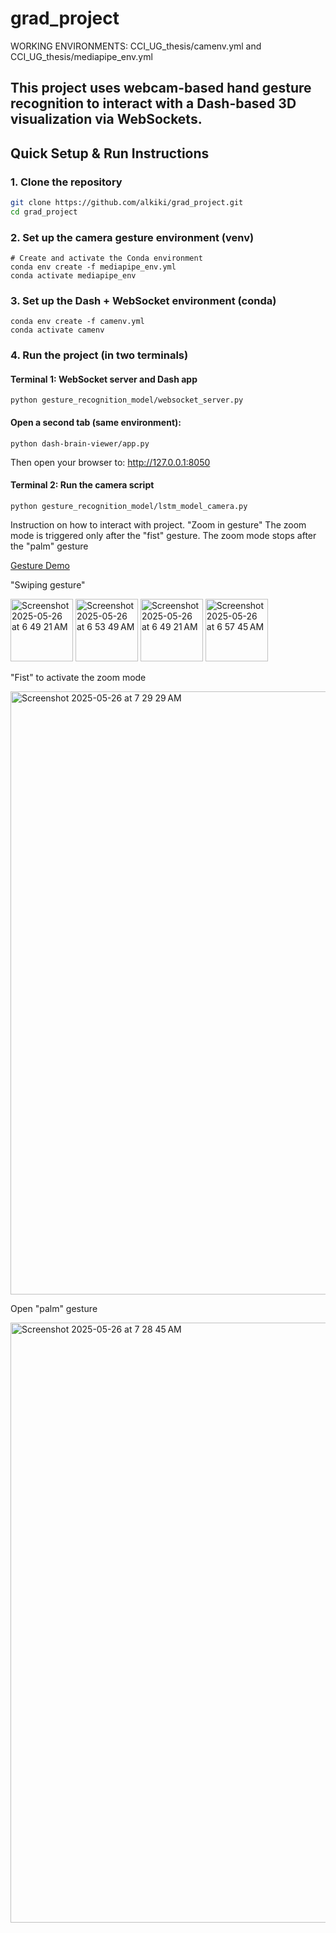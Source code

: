 # grad_project

WORKING ENVIRONMENTS: CCI_UG_thesis/camenv.yml and CCI_UG_thesis/mediapipe_env.yml

This project uses webcam-based hand gesture recognition to interact with a Dash-based 3D visualization via WebSockets.
---

## Quick Setup & Run Instructions

###  1. Clone the repository

```bash
git clone https://github.com/alkiki/grad_project.git
cd grad_project
```
### 2. Set up the camera gesture environment (venv)
```
# Create and activate the Conda environment
conda env create -f mediapipe_env.yml
conda activate mediapipe_env
```
### 3. Set up the Dash + WebSocket environment (conda)
```# Create and activate the Conda environment
conda env create -f camenv.yml
conda activate camenv
```
### 4. Run the project (in two terminals)
#### Terminal 1: WebSocket server and Dash app
```conda activate mediapipe_env
python gesture_recognition_model/websocket_server.py
```
#### Open a second tab (same environment):
```conda activate camenv
python dash-brain-viewer/app.py
```
Then open your browser to:
http://127.0.0.1:8050

#### Terminal 2: Run the camera script
```conda activate mediapipe_env       # On Windows: camenv\Scripts\activate
python gesture_recognition_model/lstm_model_camera.py
```
Instruction on how to interact with project. 
"Zoom in gesture"
The zoom mode is triggered only after the "fist" gesture. The zoom mode stops after the "palm" gesture


[Gesture Demo](ScreenRecording2025-05-26at7.06.21AM-ezgif.com-video-to-gif-converter.gif)



"Swiping gesture"


<img width="100" alt="Screenshot 2025-05-26 at 6 49 21 AM" src="https://github.com/user-attachments/assets/f39d4636-5957-4680-8cdd-f364c1383887" />
<img width="100" alt="Screenshot 2025-05-26 at 6 53 49 AM" src="https://github.com/user-attachments/assets/611e1da1-f7e2-42cc-8e0a-2518e1ccbad2" />







<img width="100" alt="Screenshot 2025-05-26 at 6 49 21 AM" src="https://github.com/user-attachments/assets/f39d4636-5957-4680-8cdd-f364c1383887" />
<img width="100" alt="Screenshot 2025-05-26 at 6 57 45 AM" src="https://github.com/user-attachments/assets/0e9b27c1-45af-401e-9356-9f6e2551ba8b" />



"Fist" to activate the zoom mode 


<img width="965" alt="Screenshot 2025-05-26 at 7 29 29 AM" src="https://github.com/user-attachments/assets/4ab5dc25-683a-4f5f-8d7b-77be9e451d7d" />



Open "palm" gesture


<img width="960" alt="Screenshot 2025-05-26 at 7 28 45 AM" src="https://github.com/user-attachments/assets/525dff27-476f-4619-80da-aa44f2e89e36" />


